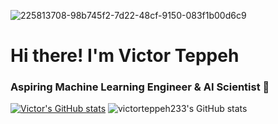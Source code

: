 
![225813708-98b745f2-7d22-48cf-9150-083f1b00d6c9](https://github.com/user-attachments/assets/2171fb28-f3a5-4c34-872f-ed9a8ee6ce0b)

# Hi there! I'm Victor Teppeh
### Aspiring Machine Learning Engineer & AI Scientist 🤖 
[![Victor's GitHub stats](https://github-readme-stats.vercel.app/api?username=victorteppeh233)](https://github.com/victorteppeh233/github-readme-stats)
![victorteppeh233's GitHub stats](https://github-readme-stats.vercel.app/api?username=victorteppeh233&show_icons=true)
